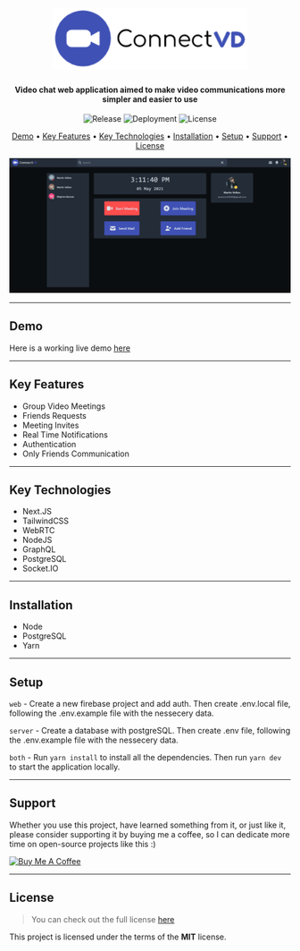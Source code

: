 <h1 align="center">
   <a href="https://connect-vd.vercel.app">
      <img width="350px" src="https://raw.githubusercontent.com/MartsTech/ConnectVD/main/web/public/images/logo.png" alt="Logo" />
  </a>
</h1>

<h4 align="center">
   Video chat web application aimed to make video communications more simpler and easier to use
</h4>

<p align="center">
   <img src="https://img.shields.io/github/v/release/MartsTech/ConnectVD" alt="Release" />
   <img src="https://vercelbadge.vercel.app/api/MartsTech/ConnectVD" alt="Deployment" />
   <img src="https://img.shields.io/github/license/MartsTech/ConnectVD" alt="License" />
</p>

<p align="center">
  <a href="#demo">Demo</a> •
  <a href="#key-features">Key Features</a> •
  <a href="#key-technologies">Key Technologies</a> •
  <a href="#installation">Installation</a> •
  <a href="#setup">Setup</a> •
  <a href="#support">Support</a> •
  <a href="#license">License</a>
</p>

<img src="https://raw.githubusercontent.com/MartsTech/ConnectVD/main/web/public/screenshots/dash.png" />

---

## Demo
Here is a working live demo [here](https://connect-vd.vercel.app)  


---

## Key Features

- Group Video Meetings
- Friends Requests
- Meeting Invites
- Real Time Notifications
- Authentication
- Only Friends Communication

---

## Key Technologies

- Next.JS
- TailwindCSS
- WebRTC
- NodeJS
- GraphQL
- PostgreSQL
- Socket.IO

---

## Installation

- Node
- PostgreSQL
- Yarn

---

## Setup

`web` - Create a new firebase project and add auth. Then create .env.local file, following the .env.example file with the nessecery data.

`server` - Create a database with postgreSQL. Then create .env file, following the .env.example file with the nessecery data.

`both` - Run `yarn install` to install all the dependencies. Then run `yarn dev` to start the application locally.

---

## Support

Whether you use this project, have learned something from it, or just like it, please consider supporting it by buying me a coffee, so I can dedicate more time on open-source projects like this :)

<a href="https://www.buymeacoffee.com/martstech" target="_blank">
  <img src="https://cdn.buymeacoffee.com/buttons/v2/default-yellow.png" alt="Buy Me A Coffee" height="60px" width="217px" />
</a>

---

## License

>You can check out the full license [here](https://github.com/MartsTech/ConnectVD/blob/main/LICENSE)

This project is licensed under the terms of the **MIT** license.
